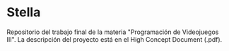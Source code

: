 # Stella
Repositorio del trabajo final de la materia "Programación de Videojuegos III".
La descripción del proyecto está en el High Concept Document (.pdf).
